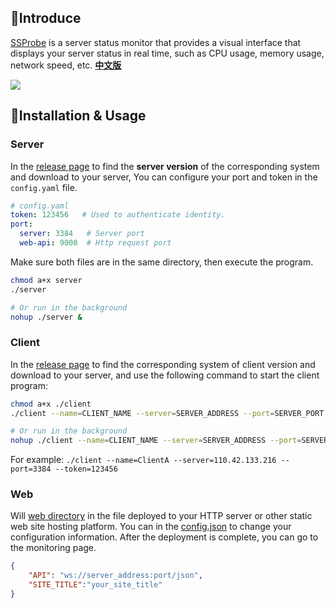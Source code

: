 ## 👻Introduce

[SSProbe](https://github.com/realzolo/ssprobe) is a server status monitor that provides a visual interface that displays your server status in real time, such as CPU usage, memory usage, network speed, etc.  **[中文版](https://github.com/realzolo/ssprobe/blob/master/README_CN.md)**

![](https://image.onezol.com/img/ssprobe.jpg)

## 🎉Installation & Usage

### Server

In the [release page](https://github.com/realzolo/ssprobe/releases) to find the **server version** of the corresponding system and download to your server, You can configure your port and token in the `config.yaml` file.  

```yaml
# config.yaml
token: 123456   # Used to authenticate identity.
port:	
  server: 3384   # Server port
  web-api: 9000  # Http request port
```

Make sure both files are in the same directory, then execute the program.

```bash
chmod a+x server
./server

# Or run in the background
nohup ./server &
```



### Client

In the [release page](https://github.com/realzolo/ssprobe/releases) to find the corresponding system of client version and download to your server, and use the following command to start the client program: 

```bash
chmod a+x ./client
./client --name=CLIENT_NAME --server=SERVER_ADDRESS --port=SERVER_PORT --token=YOUR_TOKEN

# Or run in the background
nohup ./client --name=CLIENT_NAME --server=SERVER_ADDRESS --port=SERVER_PORT --token=YOUR_TOKEN &
```

For example: `./client --name=ClientA --server=110.42.133.216 --port=3384 --token=123456`

### Web

Will [web directory](https://github.com/realzolo/ssprobe/tree/master/web) in the file deployed to your HTTP server or other static web site hosting platform. You can in the [config.json](https://github.com/realzolo/ssprobe/blob/master/web/config.json) to change your configuration information. After the deployment is complete, you can go to the monitoring page.  

```json
{
    "API": "ws://server_address:port/json",   
    "SITE_TITLE":"your_site_title" 
}
```

